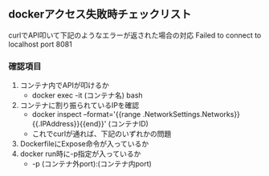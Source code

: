 ## dockerアクセス失敗時チェックリスト

curlでAPI叩いて下記のようなエラーが返された場合の対応
Failed to connect to localhost port 8081

### 確認項目

1. コンテナ内でAPIが叩けるか
    * docker exec -it (コンテナ名) bash
2. コンテナに割り振られているIPを確認
    * docker inspect –format='{{range .NetworkSettings.Networks}}{{.IPAddress}}{{end}}' (コンテナID)
    * これでcurlが通れば、下記のいずれかの問題
3. DockerfileにExpose命令が入っているか
4. docker run時に-p指定が入っているか
    * -p (コンテナ外port):(コンテナ内port)